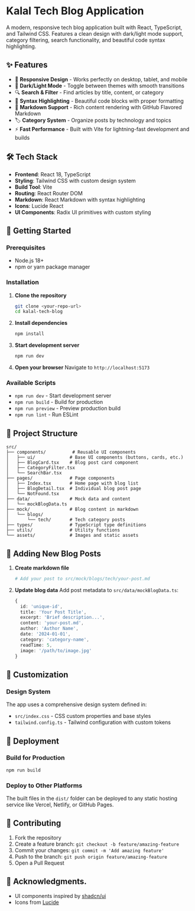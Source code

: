 # Kalal Tech Blog Application

A modern, responsive tech blog application built with React, TypeScript, and Tailwind CSS. Features a clean design with dark/light mode support, category filtering, search functionality, and beautiful code syntax highlighting.

## ✨ Features

- 📱 **Responsive Design** - Works perfectly on desktop, tablet, and mobile
- 🌙 **Dark/Light Mode** - Toggle between themes with smooth transitions
- 🔍 **Search & Filter** - Find articles by title, content, or category
- 🎨 **Syntax Highlighting** - Beautiful code blocks with proper formatting
- 📝 **Markdown Support** - Rich content rendering with GitHub Flavored Markdown
- 🏷️ **Category System** - Organize posts by technology and topics
- ⚡ **Fast Performance** - Built with Vite for lightning-fast development and builds

## 🛠️ Tech Stack

- **Frontend**: React 18, TypeScript
- **Styling**: Tailwind CSS with custom design system
- **Build Tool**: Vite
- **Routing**: React Router DOM
- **Markdown**: React Markdown with syntax highlighting
- **Icons**: Lucide React
- **UI Components**: Radix UI primitives with custom styling

## 🚀 Getting Started

### Prerequisites

- Node.js 18+ 
- npm or yarn package manager

### Installation

1. **Clone the repository**
   ```bash
   git clone <your-repo-url>
   cd kalal-tech-blog
   ```

2. **Install dependencies**
   ```bash
   npm install
   ```

3. **Start development server**
   ```bash
   npm run dev
   ```

4. **Open your browser**
   Navigate to `http://localhost:5173`

### Available Scripts

- `npm run dev` - Start development server
- `npm run build` - Build for production
- `npm run preview` - Preview production build
- `npm run lint` - Run ESLint

## 📁 Project Structure

```
src/
├── components/          # Reusable UI components
│   ├── ui/             # Base UI components (buttons, cards, etc.)
│   ├── BlogCard.tsx    # Blog post card component
│   ├── CategoryFilter.tsx
│   └── SearchBar.tsx
├── pages/              # Page components
│   ├── Index.tsx       # Home page with blog list
│   ├── BlogDetail.tsx  # Individual blog post page
│   └── NotFound.tsx
├── data/               # Mock data and content
│   └── mockBlogData.ts
├── mock/               # Blog content in markdown
│   └── blogs/
│       └── tech/       # Tech category posts
├── types/              # TypeScript type definitions
├── utils/              # Utility functions
└── assets/             # Images and static assets
```

## 📝 Adding New Blog Posts

1. **Create markdown file**
   ```bash
   # Add your post to src/mock/blogs/tech/your-post.md
   ```

2. **Update blog data**
   Add post metadata to `src/data/mockBlogData.ts`:
   ```typescript
   {
     id: 'unique-id',
     title: 'Your Post Title',
     excerpt: 'Brief description...',
     content: 'your-post.md',
     author: 'Author Name',
     date: '2024-01-01',
     category: 'category-name',
     readTime: 5,
     image: '/path/to/image.jpg'
   }
   ```

## 🎨 Customization

### Design System
The app uses a comprehensive design system defined in:
- `src/index.css` - CSS custom properties and base styles
- `tailwind.config.ts` - Tailwind configuration with custom tokens


## 🚀 Deployment

### Build for Production
```bash
npm run build
```

### Deploy to Other Platforms
The built files in the `dist/` folder can be deployed to any static hosting service like Vercel, Netlify, or GitHub Pages.

## 🤝 Contributing

1. Fork the repository
2. Create a feature branch: `git checkout -b feature/amazing-feature`
3. Commit your changes: `git commit -m 'Add amazing feature'`
4. Push to the branch: `git push origin feature/amazing-feature`
5. Open a Pull Request


## 🙏 Acknowledgments.

- UI components inspired by [shadcn/ui](https://ui.shadcn.com)
- Icons from [Lucide](https://lucide.dev)